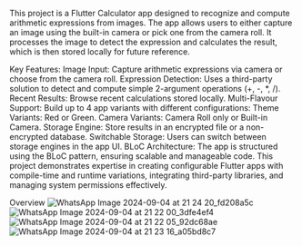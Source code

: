 This project is a Flutter Calculator app designed to recognize and compute arithmetic expressions from images. The app allows users to either capture an image using the built-in camera or pick one from the camera roll. It processes the image to detect the expression and calculates the result, which is then stored locally for future reference.

Key Features:
Image Input: Capture arithmetic expressions via camera or choose from the camera roll.
Expression Detection: Uses a third-party solution to detect and compute simple 2-argument operations (+, -, *, /).
Recent Results: Browse recent calculations stored locally.
Multi-Flavour Support: Build up to 4 app variants with different configurations:
Theme Variants: Red or Green.
Camera Variants: Camera Roll only or Built-in Camera.
Storage Engine: Store results in an encrypted file or a non-encrypted database.
Switchable Storage: Users can switch between storage engines in the app UI.
BLoC Architecture: The app is structured using the BLoC pattern, ensuring scalable and manageable code.
This project demonstrates expertise in creating configurable Flutter apps with compile-time and runtime variations, integrating third-party libraries, and managing system permissions effectively.

Overview
![WhatsApp Image 2024-09-04 at 21 24 20_fd208a5c](https://github.com/user-attachments/assets/ac2fd262-72b9-4395-9e36-6064726c1781)
![WhatsApp Image 2024-09-04 at 21 22 00_3dfe4ef4](https://github.com/user-attachments/assets/d283de9e-4605-4e41-be80-1afdf32d72a2)
![WhatsApp Image 2024-09-04 at 21 22 05_92dc68ae](https://github.com/user-attachments/assets/d8c8716e-4422-4eda-bc7a-6f8d5cabd274)
![WhatsApp Image 2024-09-04 at 21 23 16_a05bd8c7](https://github.com/user-attachments/assets/741444ca-810a-4e54-9d14-205013af061a)
